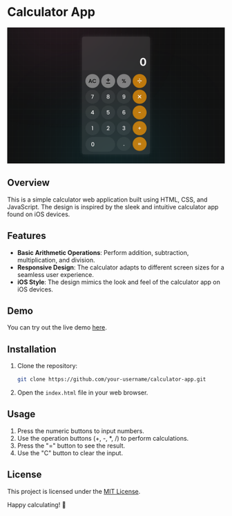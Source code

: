 # Calculator App

![Calculator App](screenshot.png)

## Overview

This is a simple calculator web application built using HTML, CSS, and JavaScript. The design is inspired by the sleek and intuitive calculator app found on iOS devices.

## Features

- **Basic Arithmetic Operations**: Perform addition, subtraction, multiplication, and division.
- **Responsive Design**: The calculator adapts to different screen sizes for a seamless user experience.
- **iOS Style**: The design mimics the look and feel of the calculator app on iOS devices.

## Demo

You can try out the live demo [here](https://rzanrzal.github.io/IOS-Calculator-in-JS/).

## Installation

1. Clone the repository:

   ```bash
   git clone https://github.com/your-username/calculator-app.git
   ```

2. Open the `index.html` file in your web browser.

## Usage

1. Press the numeric buttons to input numbers.
2. Use the operation buttons (+, -, \*, /) to perform calculations.
3. Press the "=" button to see the result.
4. Use the "C" button to clear the input.

## License

This project is licensed under the [MIT License](LICENSE).

Happy calculating! 🧮
